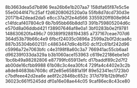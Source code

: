 8b3663dea5d7b896
9ea26b6e1b207aa7
158dfa65f87e5c5e
55e0044f471c25af
f2d6208062520a0a
55fb8d7dcd730d3e
20171b42dead2da5
e8cc37a2f2e4d566
3355920ff808e964
c14fdcaf407804c9
6b7b95bb66b8dd13
391b759805204d6c
e570d8a06ddbd421
f38907646af8e0a1
3bf0283b0e2f9781
148630620fa496c7
09389f9288194385
a737167ceae707d6
364d53b79b66c4e9
6fbcf24035c0896a
2599a2b0f2dcaa8c
887b35304b602131
c4863447d9c4b150
dc1f2c61bf242d96
c5996a72e7063bfc
c4e3198f8a60c3a7
766941ac55cb6aa1
d96239f033da329a
b3b1060ace153963
c619e22186ebe1e0
1bc6b49a98282806
e87799fc65913efc
d17baddf89c2d7f2
ab00de16cfbb9988
61b08c3c4ea30fc4
729fa4c4402e3c2b
a8de84683bb7608c
df2e85e65881a19f
89e52341ec1723b0
c7bdfeee42d2ea6e
ae8f2c2846bc652c
317d791b12b9fe67
36023c661f5245dd
df0a16e08ae44c05
9caf86ec8c43ce80
